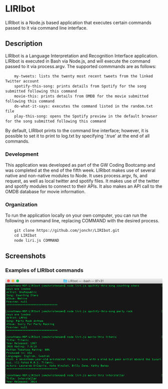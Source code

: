 # LIRIbot
LIRIbot is a Node.js based application that executes certain commands passed to it via command line interface.

## Description

LIRIbot is a Language Interpretation and Recognition Interface application. LIRIbot is executed in Bash via Node.js, and will execute the command passed to it via process.argv. The supported commmands are as follows:

		my-tweets: lists the twenty most recent tweets from the linked Twitter account
		spotify-this-song: prints details from Spotify for the song submitted following this command
		movie-this: prints details from OMDB for the movie submitted following this command
		do-what-it-says: executes the command listed in the random.txt file
		play-this-song: opens the Spotify preview in the default browser for the song submitted following this command

By default, LIRIbot prints to the command line interface; however, it is possible to set it to print to log.txt by specifying '.true' at the end of all commands.

### Development

This application was developed as part of the GW Coding Bootcamp and was completed at the end of the fifth week. LIRIbot makes use of several native and non-native modules to Node. It uses process.argv, fs, and request, as well as local twitter and spotify files. It  makes use of the twitter and spotify modules to connect to their APIs. It also makes an API call to the OMDB database for movie information.

### Organization

To run the application locally on your own computer, you can run the following in command line, replacing COMMAND with the desired process.

		git clone https://github.com/jonchr/LIRIbot.git
		cd LIRIbot
		node liri.js COMMAND

## Screenshots
### Examples of LIRIbot commands
![Main Page](LIRIbot.png)